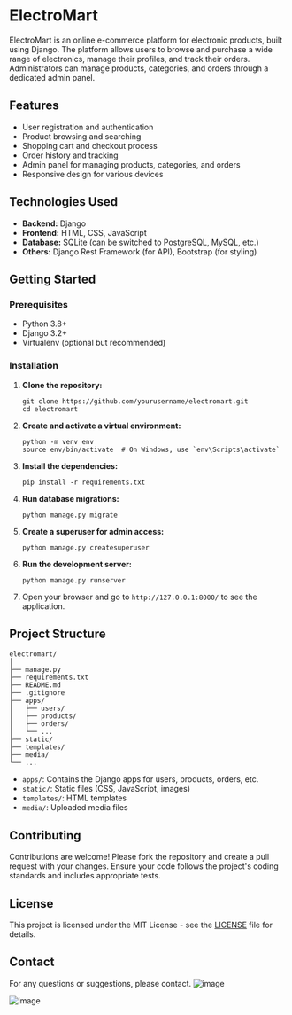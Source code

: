 

# ElectroMart

ElectroMart is an online e-commerce platform for electronic products, built using Django. The platform allows users to browse and purchase a wide range of electronics, manage their profiles, and track their orders. Administrators can manage products, categories, and orders through a dedicated admin panel.

## Features

- User registration and authentication
- Product browsing and searching
- Shopping cart and checkout process
- Order history and tracking
- Admin panel for managing products, categories, and orders
- Responsive design for various devices

## Technologies Used

- **Backend:** Django
- **Frontend:** HTML, CSS, JavaScript
- **Database:** SQLite (can be switched to PostgreSQL, MySQL, etc.)
- **Others:** Django Rest Framework (for API), Bootstrap (for styling)

## Getting Started

### Prerequisites

- Python 3.8+
- Django 3.2+
- Virtualenv (optional but recommended)

### Installation

1. **Clone the repository:**
   ```
   git clone https://github.com/yourusername/electromart.git
   cd electromart
   ```

2. **Create and activate a virtual environment:**
   ```
   python -m venv env
   source env/bin/activate  # On Windows, use `env\Scripts\activate`
   ```

3. **Install the dependencies:**
   ```
   pip install -r requirements.txt
   ```

4. **Run database migrations:**
   ```
   python manage.py migrate
   ```

5. **Create a superuser for admin access:**
   ```
   python manage.py createsuperuser
   ```

6. **Run the development server:**
   ```
   python manage.py runserver
   ```

7. Open your browser and go to `http://127.0.0.1:8000/` to see the application.

## Project Structure

```
electromart/
│
├── manage.py
├── requirements.txt
├── README.md
├── .gitignore
├── apps/
│   ├── users/
│   ├── products/
│   ├── orders/
│   └── ...
├── static/
├── templates/
├── media/
└── ...
```

- `apps/`: Contains the Django apps for users, products, orders, etc.
- `static/`: Static files (CSS, JavaScript, images)
- `templates/`: HTML templates
- `media/`: Uploaded media files

## Contributing

Contributions are welcome! Please fork the repository and create a pull request with your changes. Ensure your code follows the project's coding standards and includes appropriate tests.

## License

This project is licensed under the MIT License - see the [LICENSE](LICENSE) file for details.

## Contact

For any questions or suggestions, please contact.
![image](https://github.com/user-attachments/assets/5894f59d-f5c5-41f5-bbaf-8bcca5af7744)

![image](https://github.com/user-attachments/assets/e0bb6c99-09d1-4e6d-b893-c86b5ac670c2)
